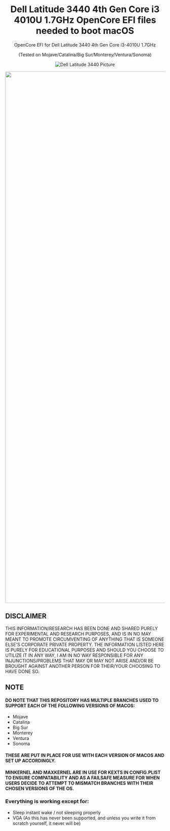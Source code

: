 <h1 align="center">Dell Latitude 3440 4th Gen Core i3 4010U 1.7GHz OpenCore EFI files needed to boot macOS</h1>
<p align="center">OpenCore EFI for Dell Latitude 3440 4th Gen Core i3-4010U 1.7GHz</p> 
<p align="center">(Tested on Mojave/Catalina/Big Sur/Monterey/Ventura/Sonoma)</p>

<div align="center">

![Dell Latitude 3440 Picture](https://www.tech-bazaar.com/wp-content/uploads/2019/03/Dell-Latitude-3440-Core-i5-4210u.jpg)

<img width="1680" alt="Screenshot 2023-09-01 at 11 08 58 AM" src="https://github.com/osx86-ijb/Dell-Latitude-3440-4th-Gen-Core-i3-4010U-1.7GHz-OpenCore-EFI/assets/67184728/3f99bc41-ac55-442e-a134-6f369bf0cb3c">

</div>

## DISCLAIMER

THIS INFORMATION/RESEARCH HAS BEEN DONE AND SHARED PURELY FOR EXPERIMENTAL AND RESEARCH PURPOSES, AND IS IN NO MAY MEANT TO PROMOTE CIRCUMVENTING OF ANYTHING THAT IS SOMEONE ELSE'S CORPORATE PRIVATE PROPERTY. THE INFORMATION LISTED HERE IS PURELY FOR EDUCATIONAL PURPOSES AND SHOULD YOU CHOOSE TO UTILIZE IT IN ANY WAY, I AM IN NO WAY RESPONSIBLE FOR ANY INJUNCTIONS/PROBLEMS THAT MAY OR MAY NOT ARISE AND/OR BE BROUGHT AGAINST ANOTHER PERSON FOR THEIR/YOUR CHOOSING TO HAVE DONE SO.


## NOTE

#### DO NOTE THAT THIS REPOSITORY HAS MULTIPLE BRANCHES USED TO SUPPORT EACH OF THE FOLLOWING VERSIONS OF MACOS:
- Mojave
- Catalina
- Big Sur
- Monterey
- Ventura
- Sonoma

#### THESE ARE PUT IN PLACE FOR USE WITH EACH VERSION OF MACOS AND SET UP ACCORDINGLY.
#### MINKERNEL AND MAXKERNEL ARE IN USE FOR KEXTS IN CONFIG.PLIST TO ENSURE COMPATABILITY AND AS A FAILSAFE MEASURE FOR WHEN USERS DECIDE TO ATTEMPT TO MISMATCH BRANCHES WITH THEIR CHOSEN VERSIONS OF THE OS.

### Everything is working except for:
- Sleep instant wake / not sleeping properly
- VGA (As this has never been supported, and unless you write it from scratch yourself, it never will be)
